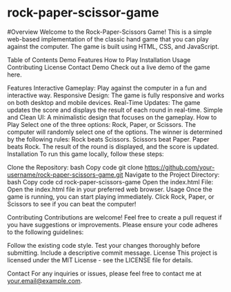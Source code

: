 # rock-paper-scissor-game
#Overview
Welcome to the Rock-Paper-Scissors Game! This is a simple web-based implementation of the classic hand game that you can play against the computer. The game is built using HTML, CSS, and JavaScript.

Table of Contents
Demo
Features
How to Play
Installation
Usage
Contributing
License
Contact
Demo
Check out a live demo of the game here.

Features
Interactive Gameplay: Play against the computer in a fun and interactive way.
Responsive Design: The game is fully responsive and works on both desktop and mobile devices.
Real-Time Updates: The game updates the score and displays the result of each round in real-time.
Simple and Clean UI: A minimalistic design that focuses on the gameplay.
How to Play
Select one of the three options: Rock, Paper, or Scissors.
The computer will randomly select one of the options.
The winner is determined by the following rules:
Rock beats Scissors.
Scissors beat Paper.
Paper beats Rock.
The result of the round is displayed, and the score is updated.
Installation
To run this game locally, follow these steps:

Clone the Repository:
bash
Copy code
git clone https://github.com/your-username/rock-paper-scissors-game.git
Navigate to the Project Directory:
bash
Copy code
cd rock-paper-scissors-game
Open the index.html File: Open the index.html file in your preferred web browser.
Usage
Once the game is running, you can start playing immediately. Click Rock, Paper, or Scissors to see if you can beat the computer!

Contributing
Contributions are welcome! Feel free to create a pull request if you have suggestions or improvements. Please ensure your code adheres to the following guidelines:

Follow the existing code style.
Test your changes thoroughly before submitting.
Include a descriptive commit message.
License
This project is licensed under the MIT License - see the LICENSE file for details.

Contact
For any inquiries or issues, please feel free to contact me at your.email@example.com.

